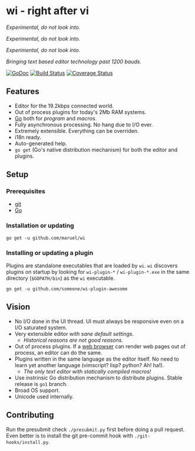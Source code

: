 wi - right after vi
===================

*Experimental, do not look into.*

*Experimental, do not look into.*

*Experimental, do not look into.*

_Bringing text based editor technology past 1200 bauds._


[![GoDoc](https://godoc.org/github.com/maruel/wi?status.svg)](https://godoc.org/github.com/maruel/wi)
[![Build Status](https://travis-ci.org/maruel/wi.svg?branch=master)](https://travis-ci.org/maruel/wi)
[![Coverage Status](https://img.shields.io/coveralls/maruel/wi.svg)](https://coveralls.io/r/maruel/wi?branch=master)


Features
--------

  - Editor for the 19.2kbps connected world.
  - Out of process plugins for today's 2Mb RAM systems.
  - [Go](https://golang.org) both for _program_ and _macros_.
  - Fully asynchronous processing. No hang due to I/O ever.
  - Extremely extensible. Everything can be overriden.
  - i18n ready.
  - Auto-generated help.
  - `go get` (Go's native distribution mechanism) for both the editor and plugins.


Setup
-----


### Prerequisites

  - [git](http://git-scm.com)
  - [Go](https://golang.org)


### Installation or updating

```
go get -u github.com/maruel/wi
```


### Installing or updating a plugin

Plugins are standalone executables that are loaded by `wi`. `wi` discovers
plugins on startup by looking for `wi-plugin-*` / `wi-plugin-*.exe` in the same
directory (`$GOPATH/bin`) as the `wi` executable.

```
go get -u github.com/someone/wi-plugin-awesome
```


Vision
------

  - No I/O done in the UI thread. UI must always be responsive even on a I/O
    saturated system.
  - Very extensible editor _with sane default settings_.
    - _Historical reasons are not good reasons_.
  - Out of process plugins. If a
    [web browser](http://dev.chromium.org/developers/design-documents/multi-process-architecture)
    can render web pages out of process, an editor can do the same.
  - Plugins written in the same language as the editor itself. No need to learn
    yet another language (vimscript? lisp? python? Ah! ha!).
      - *The only text editor with statically compiled macros!*
  - Use instrinsic Go distribution mechanism to distribute plugins. Stable
    release is `go1` branch.
  - Broad OS support.
  - Unicode used internally.


Contributing
------------

Run the presubmit check `./presubmit.py` first before doing a pull request. Even
better is to install the git pre-commit hook with `./git-hooks/install.py`.
